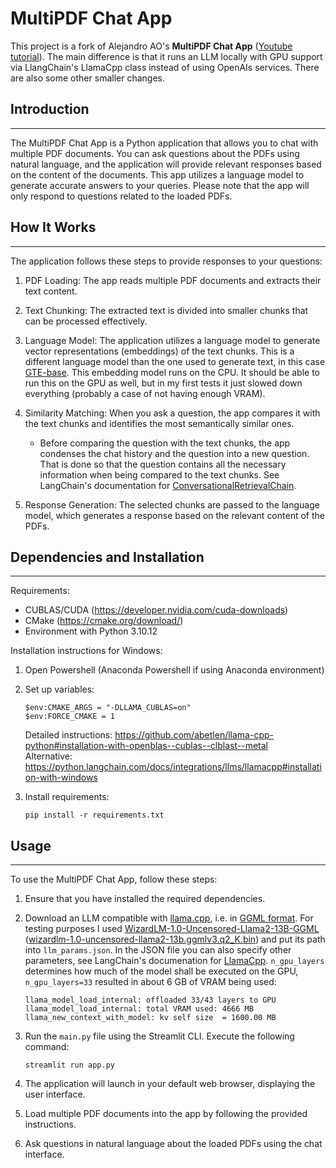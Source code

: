 # MultiPDF Chat App

This project is a fork of Alejandro AO's **MultiPDF Chat App** ([Youtube tutorial](https://youtu.be/dXxQ0LR-3Hg)). 
The main difference is that it runs an LLM locally with GPU support via LlangChain's LlamaCpp class instead of using OpenAIs services. 
There are also some other smaller changes.

## Introduction
------------
The MultiPDF Chat App is a Python application that allows you to chat with multiple PDF documents. You can ask questions about the PDFs using natural language, and the application will provide relevant responses based on the content of the documents. This app utilizes a language model to generate accurate answers to your queries. Please note that the app will only respond to questions related to the loaded PDFs.

## How It Works
------------

The application follows these steps to provide responses to your questions:

1. PDF Loading: The app reads multiple PDF documents and extracts their text content.

2. Text Chunking: The extracted text is divided into smaller chunks that can be processed effectively.

3. Language Model: The application utilizes a language model to generate vector representations (embeddings) of the text chunks. This is a different language model than the one used to generate text, in this case [GTE-base](https://huggingface.co/thenlper/gte-base). This embedding model runs on the CPU. It should be able to run this on the GPU as well, but in my first tests it just slowed down everything (probably a case of not having enough VRAM).

4. Similarity Matching: When you ask a question, the app compares it with the text chunks and identifies the most semantically similar ones.

   - Before comparing the question with the text chunks, the app condenses the chat history and the question into a new question. That is done so that the question contains all the necessary information when being compared to the text chunks. See LangChain's documentation for [ConversationalRetrievalChain](https://api.python.langchain.com/en/latest/chains/langchain.chains.conversational_retrieval.base.ConversationalRetrievalChain.html).

5. Response Generation: The selected chunks are passed to the language model, which generates a response based on the relevant content of the PDFs.

## Dependencies and Installation
----------------------------
Requirements:

 - CUBLAS/CUDA (https://developer.nvidia.com/cuda-downloads)
 - CMake (https://cmake.org/download/)
 - Environment with Python 3.10.12

Installation instructions for Windows:

1. Open Powershell (Anaconda Powershell if using Anaconda environment) 

2. Set up variables:
   ```
   $env:CMAKE_ARGS = "-DLLAMA_CUBLAS=on"
   $env:FORCE_CMAKE = 1
   ```
   Detailed instructions: https://github.com/abetlen/llama-cpp-python#installation-with-openblas--cublas--clblast--metal    
   Alternative: https://python.langchain.com/docs/integrations/llms/llamacpp#installation-with-windows

3. Install requirements:
   ```
   pip install -r requirements.txt
   ```


## Usage
-----
To use the MultiPDF Chat App, follow these steps:

1. Ensure that you have installed the required dependencies.

2. Download an LLM compatible with [llama.cpp](https://github.com/ggerganov/llama.cpp), i.e. in [GGML format](https://github.com/rustformers/llm/tree/2f6ffd4435799ceaa1d1bcb5a8790e5b3e0c5663/crates/ggml). For testing purposes I used [
WizardLM-1.0-Uncensored-Llama2-13B-GGML](https://huggingface.co/TheBloke/WizardLM-1.0-Uncensored-Llama2-13B-GGML) ([wizardlm-1.0-uncensored-llama2-13b.ggmlv3.q2_K.bin](https://huggingface.co/TheBloke/WizardLM-1.0-Uncensored-Llama2-13B-GGML/blob/main/wizardlm-1.0-uncensored-llama2-13b.ggmlv3.q2_K.bin)) and put its path into `llm_params.json`. In the JSON file you can also specify other parameters, see LangChain's documenation for [LlamaCpp](https://api.python.langchain.com/en/latest/llms/langchain.llms.llamacpp.LlamaCpp.html). `n_gpu_layers` determines how much of the model shall be executed on the GPU, `n_gpu_layers=33` resulted in about 6 GB of VRAM being used:

   ```
   llama_model_load_internal: offloaded 33/43 layers to GPU
   llama_model_load_internal: total VRAM used: 4666 MB
   llama_new_context_with_model: kv self size  = 1600.00 MB
   ```

3. Run the `main.py` file using the Streamlit CLI. Execute the following command:
   ```
   streamlit run app.py
   ```

4. The application will launch in your default web browser, displaying the user interface.

5. Load multiple PDF documents into the app by following the provided instructions.

6. Ask questions in natural language about the loaded PDFs using the chat interface.
